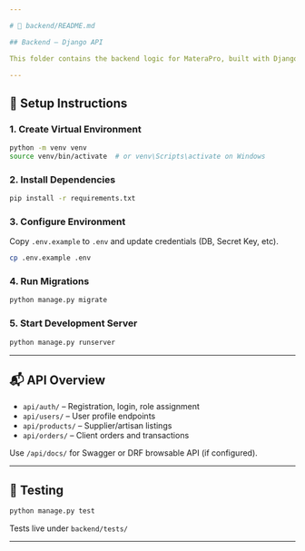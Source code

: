 ```yaml
---

# 📁 backend/README.md

## Backend – Django API

This folder contains the backend logic for MateraPro, built with Django and Django REST Framework.

---
```


## 🔧 Setup Instructions

### 1. Create Virtual Environment

```bash
python -m venv venv
source venv/bin/activate  # or venv\Scripts\activate on Windows
```

### 2. Install Dependencies

```bash
pip install -r requirements.txt
```

### 3. Configure Environment

Copy `.env.example` to `.env` and update credentials (DB, Secret Key, etc).

```bash
cp .env.example .env
```

### 4. Run Migrations

```bash
python manage.py migrate
```

### 5. Start Development Server

```bash
python manage.py runserver
```

---

## 📬 API Overview

* `api/auth/` – Registration, login, role assignment
* `api/users/` – User profile endpoints
* `api/products/` – Supplier/artisan listings
* `api/orders/` – Client orders and transactions

Use `/api/docs/` for Swagger or DRF browsable API (if configured).

---

## 🧪 Testing

```bash
python manage.py test
```

Tests live under `backend/tests/`

---